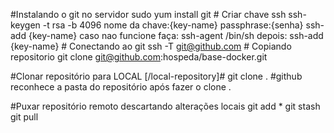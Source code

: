 #Instalando o git no servidor
	sudo yum install git
	# Criar chave ssh
	 ssh-keygen -t rsa -b 4096
	nome da chave:{key-name}
	passphrase:{senha}
	ssh-add {key-name} caso nao funcione faça: ssh-agent /bin/sh depois: ssh-add {key-name}
	# Conectando ao git
	ssh -T git@github.com
	# Copiando repositorio
	git clone git@github.com:hospeda/base-docker.git

#Clonar repositório para LOCAL
  [/local-repository]# git clone . #github reconhece a pasta do repositório após fazer o clone .
  
#Puxar repositório remoto descartando alterações locais
  git add *
  git stash
  git pull

  
  
